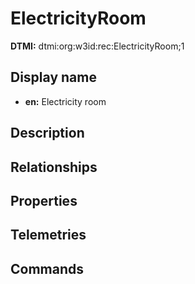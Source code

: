 # ElectricityRoom
**DTMI:** dtmi:org:w3id:rec:ElectricityRoom;1
## Display name
- **en:** Electricity room
## Description
## Relationships
## Properties
## Telemetries
## Commands

